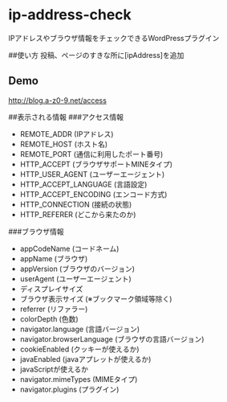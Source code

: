 # ip-address-check
IPアドレスやブラウザ情報をチェックできるWordPressプラグイン

##使い方
投稿、ページのすきな所に[ipAddress]を追加

## Demo
http://blog.a-z0-9.net/access

##表示される情報
###アクセス情報
* REMOTE_ADDR (IPアドレス)
* REMOTE_HOST (ホスト名)
* REMOTE_PORT (通信に利用したポート番号)
* HTTP_ACCEPT (ブラウザサポートMINEタイプ)
* HTTP_USER_AGENT (ユーザーエージェント)
* HTTP_ACCEPT_LANGUAGE (言語設定)
* HTTP_ACCEPT_ENCODING (エンコード方式)
* HTTP_CONNECTION (接続の状態)
* HTTP_REFERER (どこから来たのか)

###ブラウザ情報
* appCodeName (コードネーム)
* appName (ブラウザ)
* appVersion (ブラウザのバージョン)
* userAgent (ユーザーエージェント)
* ディスプレイサイズ
* ブラウザ表示サイズ (※ブックマーク領域等除く)
* referrer (リファラー)
* colorDepth (色数)
* navigator.language (言語バージョン)
* navigator.browserLanguage (ブラウザの言語バージョン)
* cookieEnabled (クッキーが使えるか)
* javaEnabled (javaアプレットが使えるか)
* javaScriptが使えるか
* navigator.mimeTypes (MIMEタイプ)
* navigator.plugins (プラグイン)
